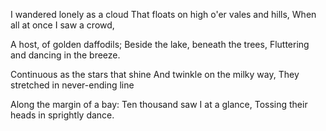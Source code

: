 I wandered lonely as a cloud
That floats on high o'er vales and hills,
When all at once I saw a crowd,

A host, of golden daffodils;
Beside the lake, beneath the trees,
Fluttering and dancing in the breeze.

Continuous as the stars that shine
And twinkle on the milky way,
They stretched in never-ending line

Along the margin of a bay:
Ten thousand saw I at a glance,
Tossing their heads in sprightly dance.